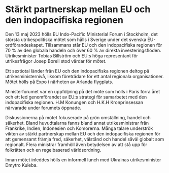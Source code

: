 # Stärkt partnerskap mellan EU och den indopacifiska regionen

Den 13 maj 2023 hölls EU Indo-Pacific Ministerial Forum i Stockholm, det största utrikespolitiska mötet som hålls i Sverige under det svenska EU-ordförandeskapet. Tillsammans står EU och den indopacifiska regionen för 70 % av den globala handeln och över 60 % av direkta investeringsflöden. Utrikesminister Tobias Billström och EU:s höga representant för utrikesfrågor Josep Borell stod värdar för mötet.

Ett sextiotal länder från EU och den indopacifiska regionen deltog på utrikesministernivå, liksom företrädare för ett antal regionala organisationer. Mötet hölls på Expo i närheten av Arlanda flygplats.

Ministerforumet var en uppföljning på det möte som hölls i Paris förra året och ett led genomförandet av EU:s strategi för samarbetet med den indopacifiska regionen. H.M Konungen och H.K.H Kronprinsessan närvarade under forumets öppnade.

Diskussionerna på mötet fokuserade på grön omställning, handel och säkerhet. Bland huvudtalarna fanns bland annat utrikesministrar från Frankrike, Indien, Indonesien och Komorerna. Många talare underströk vikten av stärkt partnerskap mellan EU och den indopacifiska regionen för att gemensamt främja fred, säkerhet, välstånd och handel såväl globalt som regionalt. Flera ministrar framhöll även betydelsen av att stå upp för folkrätten och en regelbaserad världsordning.

Innan mötet inleddes hölls en informell lunch med Ukrainas utrikesminister Dmytro Kuleba.
